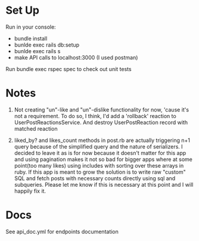 # Set Up

Run in your console:
- bundle install
- bunlde exec rails db:setup
- bunlde exec rails s
- make API calls to localhost:3000 (I used postman)

Run bundle exec rspec spec to check out unit tests

# Notes
  1. Not creating "un"-like and "un"-dislike functionality for now, 'cause it's not a requirement.
  To do so, I think, I'd add a 'rollback' reaction to UserPostReactionsService. And destroy
  UserPostReaction record with matched reaction

  2. liked_by? and likes_count methods in post.rb are actually triggering n+1 query because of the
  simplified query and the nature of serializers. I decided to leave it as is for now because it doesn't
  matter for this app and using pagination makes it not so bad for bigger apps where at some point(too many likes)
  using includes with sorting over these arrays in ruby.
  If this app is meant to grow the solution is to write raw "custom" SQL and fetch posts with necessary counts
  directly using sql and subqueries. Please let me know if this is necessary at this point and I will happily fix it.

# Docs
  See api_doc.yml for endpoints documentation
